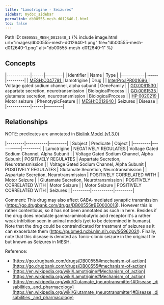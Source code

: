 ```yaml
---
title: "Lamotrigine - Seizures"
sidebar: mydoc_sidebar
permalink: db00555-mesh-d012640-1.html
toc: false 
---
```



Path ID: `DB00555_MESH_D012640_1`
{% include image.html url="images/db00555-mesh-d012640-1.png" file="db00555-mesh-d012640-1.png" alt="db00555-mesh-d012640-1" %}

## Concepts

|------------|------|---------|
| Identifier | Name | Type    |
|------------|------|---------|
| <a href="https://identifiers.org/MESH:C047781">MESH:C047781 </a> | lamotrigine | Drug |
| <a href="https://identifiers.org/InterPro:IPR001696">InterPro:IPR001696 </a> | Voltage gated sodium channel, alpha subunit | GeneFamily |
| <a href="https://identifiers.org/GO:0061530">GO:0061530 </a> | aspartate secretion, neurotransmission | BiologicalProcess |
| <a href="https://identifiers.org/GO:0061535">GO:0061535 </a> | glutamate secretion, neurotransmission | BiologicalProcess |
| <a href="https://identifiers.org/HP:0020219">HP:0020219 </a> | Motor seizure | PhenotypicFeature |
| <a href="https://identifiers.org/MESH:D012640">MESH:D012640 </a> | Seizures | Disease |
|------------|------|---------|

## Relationships


NOTE: predicates are annotated in <a href="https://github.com/biolink/biolink-model/releases/tag/v1.3.0">Biolink Model (v1.3.0)</a>

|---------|-----------|---------|
| Subject | Predicate | Object  |
|---------|-----------|---------|
| Lamotrigine | NEGATIVELY REGULATES | Voltage Gated Sodium Channel, Alpha Subunit |
| Voltage Gated Sodium Channel, Alpha Subunit | POSITIVELY REGULATES | Aspartate Secretion, Neurotransmission |
| Voltage Gated Sodium Channel, Alpha Subunit | POSITIVELY REGULATES | Glutamate Secretion, Neurotransmission |
| Aspartate Secretion, Neurotransmission | POSITIVELY CORRELATED WITH | Motor Seizure |
| Glutamate Secretion, Neurotransmission | POSITIVELY CORRELATED WITH | Motor Seizure |
| Motor Seizure | POSITIVELY CORRELATED WITH | Seizures |
|---------|-----------|---------|

Comment: This drug may also affect GABA-mediated synaptic transmission (https://go.drugbank.com/drugs/DB00555#BE0000013). However this is rather contentious, so it has not been annotated as such in here. Besides if the drug does modulate gamma-aminobutyric acid receptor it's a rather weak inhibition seen in animal models (yet to be determined in humans). Note that the drug could be contraindicated for treatment of seizures as it can exacerbate them (https://pubmed.ncbi.nlm.nih.gov/9596203/). Finally, note that this disease is denoted as Tonic-clonic seizure in the original file but known as Seizures in MESH.

Reference: 
  - [https://go.drugbank.com/drugs/DB00555#mechanism-of-action](https://go.drugbank.com/drugs/DB00555#mechanism-of-action)
  - [https://en.wikipedia.org/wiki/Lamotrigine#Mechanism_of_action](https://en.wikipedia.org/wiki/Lamotrigine#Mechanism_of_action)
  - [https://en.wikipedia.org/wiki/Glutamate_(neurotransmitter)#Disease,_disabilities,_and_pharmacology](https://en.wikipedia.org/wiki/Glutamate_(neurotransmitter)#Disease,_disabilities,_and_pharmacology)
